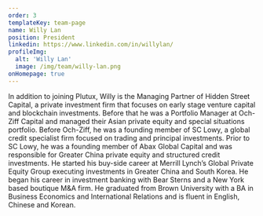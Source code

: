 ```yaml
---
order: 3
templateKey: team-page
name: Willy Lan
position: President
linkedin: https://www.linkedin.com/in/willylan/
profileImg:
  alt: 'Willy Lan'
  image: /img/team/willy-lan.png
onHomepage: true
---
```

  In addition to joining Plutux, Willy is the Managing Partner of Hidden Street Capital, a private 
  investment firm that focuses on early stage venture capital and blockchain investments. Before 
  that he was a Portfolio Manager at Och-Ziff Capital and managed their Asian private equity and 
  special situations portfolio. Before Och-Ziff, he was a founding member of SC Lowy, a global credit 
  specialist firm focused on trading and principal investments. Prior to SC Lowy, he was a founding 
  member of Abax Global Capital and was responsible for Greater China private equity and structured 
  credit investments. He started his buy-side career at Merrill Lynch’s Global Private Equity Group 
  executing investments in Greater China and South Korea. He began his career in investment banking 
  with Bear Sterns and a New York based boutique M&A firm. He graduated from Brown University with 
  a BA in Business Economics and International Relations and is fluent in English, Chinese and Korean.

